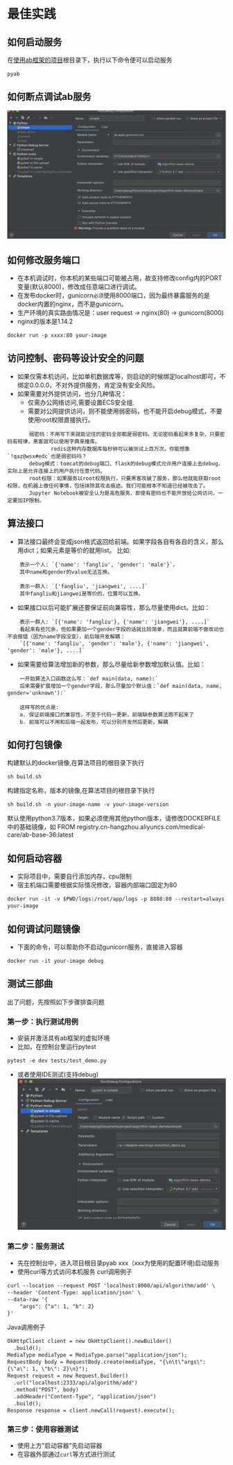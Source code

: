 
# 最佳实践

## 如何启动服务
在[使用ab框架的项目](./../../examples/simple)根目录下，执行以下命令便可以启动服务
```
pyab
```

## 如何断点调试ab服务
![debug](./../../debug.jpg)


## 如何修改服务端口
- 在本机调试时，你本机的某些端口可能被占用，故支持修改config内的PORT变量(默认8000)，修改成任意端口进行调试。
- 在发布docker时，gunicorn`必须`使用8000端口，因为最终暴露服务的是docker内置的nginx，而不是gunicorn。
- 生产环境的真实路由情况是：user request -> nginx(80) -> gunicorn(8000)
- nginx的版本是1.14.2

```
docker run -p xxxx:80 your-image 
```


## 访问控制、密码等设计安全的问题
- 如果仅需本机访问，比如单机数据库等，则启动的时候绑定localhost即可，不绑定0.0.0.0，不对外提供服务，肯定没有安全风险。
- 如果需要对外提供访问，也分几种情况：
  - 仅需办公网络访问,需要设置ECS安全组.
  - 需要对公网提供访问，则不能使用弱密码，也不能开启debug模式，不要使用root权限直接执行。
  
```
       弱密码：不用写下来就能记住的密码全部都是弱密码。无论密码看起来多复杂，只要密码有规律，黑客就可以使用字典来撞库。
              redis这种内存数据库每秒钟可以被测试上百万次。你能想象`!qaz@wsx#edc`也是弱密码吗？
       debug模式：tomcat的debug端口、flask的debug模式允许用户连接上去debug，实际上是允许连接上的用户执行任意代码。
       root权限：如果服务以root权限执行，只要黑客攻破了服务，那么他就能获取root权限，在机器上做任何事情，包括抹除其攻击痕迹。我们可能根本不知道已经被攻击了。
       Jupyter Notebook被安全认为是高危服务，即使有密码也不能开放给公网访问，一定要加IP限制。

```


## 算法接口
- 算法接口最终会变成json格式返回给前端。如果字段各自有各自的含义，那么用dict；如果元素是等价的就用list。 比如:
```
    表示一个人: `{'name': 'fangliu', 'gender': 'male'}`，
    其中name和gender的value无法互换。
   
    表示一群人: `['fangliu', 'jiangwei', ....]`
    其中fangliu和jiangwei是等价的，位置可以互换。
```
   
- 如果接口以后可能扩展还要保证前向兼容性，那么尽量使用dict。比如：
```
    表示一群人: `[{'name': 'fangliu'}, {'name': 'jiangwei'}, ....]`
    看起来有些冗余，但如果要加一个gender字段的话就比较简单，而且就算前端不做改动也不会报错（因为name字段没变），前后端开发解耦：
    `[{'name': 'fangliu', 'gender': 'male'}, {'name': 'jiangwei', 'gender': 'male'}, ....]`
```

- 如果需要给算法增加新的参数，那么尽量给新参数增加默认值。比如：
```
    一开始算法入口函数这么写：`def main(data, name):`
    后来需要扩展增加一个gender字段，那么尽量加个默认值：`def main(data, name, gender='unknown'):`
    
    这样写的优点是:
    a. 保证前端接口的兼容性，不至于代码一更新，前端缺参数算法跑不起来了
    b. 前端可以不用和后端一起发布，可以分别开发然后更新，解耦
``` 

## 如何打包镜像
构建默认的docker镜像,在算法项目的根目录下执行

```
sh build.sh
```

构建指定名称，版本的镜像,在算法项目的根目录下执行

```
sh build.sh -n your-image-name -v your-image-version
```

默认使用python3.7版本，如果必须使用其他python版本，请修改DOCKERFILE中的基础镜像，如
FROM registry.cn-hangzhou.aliyuncs.com/medical-care/ab-base-36:latest


## 如何启动容器
- 实际项目中，需要自行添加内存，cpu限制
- 宿主机端口需要根据实际情况修改，容器内部端口固定为80

```
docker run -it -v $PWD/logs:/root/app/logs -p 8888:80 --restart=always your-image 
```

## 如何调试问题镜像
- 下面的命令，可以帮助你不启动gunicorn服务，直接进入容器
```
docker run -it your-image debug
```


## 测试三部曲
出了问题，先按照如下步骤排查问题

### 第一步：执行测试用例
- 安装并激活具有ab框架的虚拟环境 
- 比如，在控制台里运行pytest

```
pytest -e dev tests/test_demo.py
```

- 或者使用IDE测试(支持debug)
![pytest](pytest.jpg)

### 第二步：服务测试
- 先在控制台中，进入项目根目录pyab xxx（xxx为使用的配置环境)启动服务
- 使用curl等方式访问本机服务
curl调用例子

```
curl --location --request POST 'localhost:8000/api/algorithm/add' \
--header 'Content-Type: application/json' \
--data-raw '{
	"args": {"a": 1, "b": 2}
}'
```

Java调用例子

```
OkHttpClient client = new OkHttpClient().newBuilder()
  .build();
MediaType mediaType = MediaType.parse("application/json");
RequestBody body = RequestBody.create(mediaType, "{\n\t\"args\": {\"a\": 1, \"b\": 2}\n}");
Request request = new Request.Builder()
  .url("localhost:2333/api/algorithm/add")
  .method("POST", body)
  .addHeader("Content-Type", "application/json")
  .build();
Response response = client.newCall(request).execute();
```

### 第三步：使用容器测试
- 使用上方"启动容器"先启动容器
- 在容器外部通过`curl`等方式进行测试
